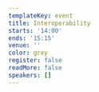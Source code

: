 ```yaml
---
templateKey: event
title: Interoperability
starts: '14:00'
ends: '15:15'
venue: ''
color: grey
register: false
readMore: false
speakers: []
---
```


